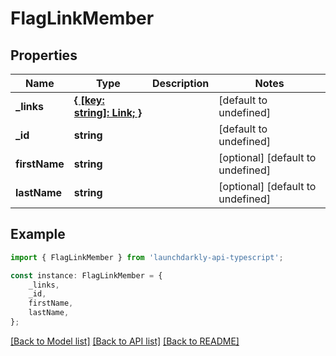 # FlagLinkMember


## Properties

Name | Type | Description | Notes
------------ | ------------- | ------------- | -------------
**_links** | [**{ [key: string]: Link; }**](Link.md) |  | [default to undefined]
**_id** | **string** |  | [default to undefined]
**firstName** | **string** |  | [optional] [default to undefined]
**lastName** | **string** |  | [optional] [default to undefined]

## Example

```typescript
import { FlagLinkMember } from 'launchdarkly-api-typescript';

const instance: FlagLinkMember = {
    _links,
    _id,
    firstName,
    lastName,
};
```

[[Back to Model list]](../README.md#documentation-for-models) [[Back to API list]](../README.md#documentation-for-api-endpoints) [[Back to README]](../README.md)
